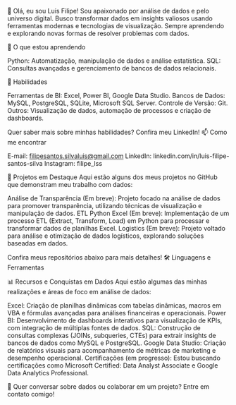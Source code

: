 👋 Olá, eu sou Luis Filipe!
Sou apaixonado por análise de dados e pelo universo digital. Busco transformar dados em insights valiosos usando ferramentas modernas e tecnologias de visualização. Sempre aprendendo e explorando novas formas de resolver problemas com dados.

🌱 O que estou aprendendo

Python: Automatização, manipulação de dados e análise estatística.
SQL: Consultas avançadas e gerenciamento de bancos de dados relacionais.

💼 Habilidades

Ferramentas de BI: Excel, Power BI, Google Data Studio.
Bancos de Dados: MySQL, PostgreSQL, SQLite, Microsoft SQL Server.
Controle de Versão: Git.
Outros: Visualização de dados, automação de processos e criação de dashboards.

Quer saber mais sobre minhas habilidades? Confira meu LinkedIn!
📫 Como me encontrar

E-mail: filipesantos.silvaluis@gmail.com
LinkedIn: linkedin.com/in/luis-filipe-santos-silva
Instagram: filipe_lss

🚀 Projetos em Destaque
Aqui estão alguns dos meus projetos no GitHub que demonstram meu trabalho com dados:

Análise de Transparência (Em breve): Projeto focado na análise de dados para promover transparência, utilizando técnicas de visualização e manipulação de dados.
ETL Python Excel (Em breve): Implementação de um processo ETL (Extract, Transform, Load) em Python para processar e transformar dados de planilhas Excel.
Logistics (Em breve): Projeto voltado para análise e otimização de dados logísticos, explorando soluções baseadas em dados.

Confira meus repositórios abaixo para mais detalhes!
🛠️ Linguagens e Ferramentas

  
    
  
  
    
  
  
    
  
  
    
  
  
    
  
  
    
  


📊 Recursos e Conquistas em Dados
Aqui estão algumas das minhas realizações e áreas de foco em análise de dados:

Excel: Criação de planilhas dinâmicas com tabelas dinâmicas, macros em VBA e fórmulas avançadas para análises financeiras e operacionais.
Power BI: Desenvolvimento de dashboards interativos para visualização de KPIs, com integração de múltiplas fontes de dados.
SQL: Construção de consultas complexas (JOINs, subqueries, CTEs) para extrair insights de bancos de dados como MySQL e PostgreSQL.
Google Data Studio: Criação de relatórios visuais para acompanhamento de métricas de marketing e desempenho operacional.
Certificações (em progresso): Estou buscando certificações como Microsoft Certified: Data Analyst Associate e Google Data Analytics Professional.


💬 Quer conversar sobre dados ou colaborar em um projeto? Entre em contato comigo!

